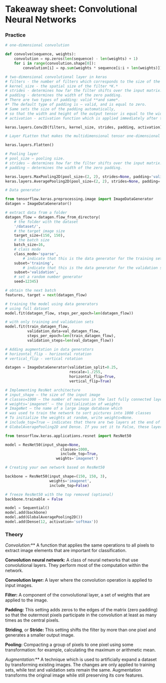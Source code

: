 # Takeaway sheet: Convolutional Neural Networks

### Practice

```python
# one-dimensional convolution

def convolve(sequence, weights):
    convolution = np.zeros(len(sequence) - len(weights) + 1)
    for i in range(convolution.shape[0]):
        convolution[i] = np.sum(weights * sequence[i:i + len(weights)])
```

```python
# two-dimensional convolutional layer in keras
# filters - the number of filters which corresponds to the size of the output tensor.
# kernel_size - the spatial size of the filter *K.*
# strides - determines how far the filter shifts over the input matrix. (Set to 1 by default.)
# padding - determines the width of the zero padding. 
# There are two types of padding: valid **and same*. 
#* The default type of padding is — valid, and is equal to zero. 
# Same sets the size of the padding automatically,
# so that the width and height of the output tensor is equal to the width and height of the input tensor. 
# activation - activation function which is applied immediately after the convolution. 

keras.layers.Conv2D(filters, kernel_size, strides, padding, activation)
```

```python
# Layer FLatten that makes the multidimensional tensor one-dimensional

keras.layers.Flatten()
```

```python
# Pooling layer
# pool_size — pooling size.
# strides — determines how far the filter shifts over the input matrix. If *None* is specified, then the stride is equal to the pooling size.
# padding — determines the width of the zero padding. 

keras.layers.MaxPooling2D(pool_size=(2, 2), strides=None, padding='valid', ...)
keras.layers.AveragePooling2D(pool_size=(2, 2), strides=None, padding='valid', ...)
```

```python
# Data generator

from tensorflow.keras.preprocessing.image import ImageDataGenerator
datagen = ImageDataGenerator()

# extract data from a folder
datagen_flow = datagen.flow_from_directory(
    # the folder with the dataset
    '/dataset/',
    # the target image size
    target_size=(150, 150), 
    # the batch size
    batch_size=16,
    # class mode
    class_mode='sparse',
		# indicate that this is the data generator for the training set (if necessary)
    subset='training', 
		# indicate that this is the data generator for the validation set (if necessary)
    subset='validation',
    # set a random number generator
    seed=12345)

# obtain the next batch
features, target = next(datagen_flow)

# training the model using data generators
# using full dataset
model.fit(datagen_flow, steps_per_epoch=len(datagen_flow))

# with only training and validation sets 
model.fit(train_datagen_flow,
          validation_data=val_datagen_flow,
          steps_per_epoch=len(train_datagen_flow),
          validation_steps=len(val_datagen_flow))
```

```python
# Adding augmentation in data generators
# horizontal_flip - horizontal rotation
# vertical_flip - vertical rotation

datagen = ImageDataGenerator(validation_split=0.25,
                             rescale=1./255,
                             horizontal_flip=True,
                             vertical_flip=True)
```

```python
# Implementing ResNet architecture
# input_shape — the size of the input image
# classes=1000 — the number of neurons in the last fully connected layer where classification takes place
# weights='imagenet' — the initialization of weights 
# ImageNet — the name of a large image database which
# was used to train the network to sort pictures into 1000 classes 
# To initialize the weights at random, write weights=None.
# include_top=True — indicates that there are two layers at the end of ResNet: 
# GlobalAveragePooling2D and Dense. If you set it to False, these layers will be missing.

from tensorflow.keras.applications.resnet import ResNet50

model = ResNet50(input_shape=None,
				         classes=1000,
				         include_top=True,
			           weights='imagenet')
```

```python
# Creating your own network based on ResNet50

backbone = ResNet50(input_shape=(150, 150, 3),
                    weights='imagenet', 
                    include_top=False)

# freeze ResNet50 with the top removed (optional)
backbone.trainable = False

model = Sequential()
model.add(backbone)
model.add(GlobalAveragePooling2D())
model.add(Dense(12, activation='softmax'))
```

### Theory

**Сonvolution*:*** A function that applies the same operations to all pixels to extract image elements that are important for classification.

**Convolution neural network:** A class of neural networks that use convolutional layers. They perform most of the computation within the network.

**Convolution layer:** A layer where the convolution operation is applied to input images.

**Filter:** A component of the convolutional layer, a set of weights that are applied to the image.

**Padding:** This setting adds zeros to the edges of the matrix (zero padding) so that the outermost pixels participate in the convolution at least as many times as the central pixels.

**Striding**, or **Stride:** This setting shifts the filter by more than one pixel and generates a smaller output image.

**Pooling:** Compacting a group of pixels to one pixel using some transformation: for example, calculating the maximum or arithmetic mean.

**Augmentation*:*** A technique which is used to artificially expand a dataset by transforming existing images. The changes are only applied to training sets, while test and validation sets remain the same. Augmentation transforms the original image while still preserving its core features.
